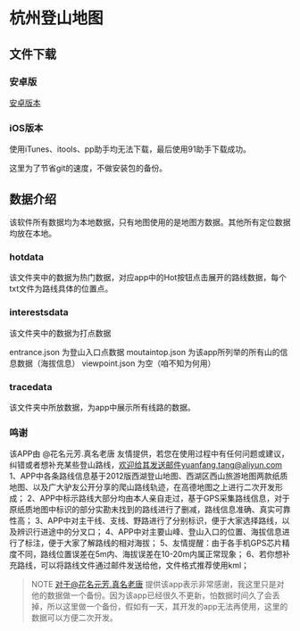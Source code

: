# 杭州登山地图

## 文件下载

### 安卓版
[安卓版本](https://sj.qq.com/myapp/detail.htm?apkName=yuanfang.ourea)

### iOS版本
使用iTunes、itools、pp助手均无法下载，最后使用91助手下载成功。

这里为了节省git的速度，不做安装包的备份。

## 数据介绍

该软件所有数据均为本地数据，只有地图使用的是地图方数据。其他所有定位数据均放在本地。

### hotdata
该文件夹中的数据为热门数据，对应app中的Hot按钮点击展开的路线数据，每个txt文件为路线具体的位置点。

### interestsdata
该文件夹中的数据为打点数据

entrance.json  为登山入口点数据
moutaintop.json  为该app所列举的所有山的信息数据（海拔信息）
viewpoint.json  为空（咱不知为何用）


### tracedata
该文件夹中所放数据，为app中展示所有线路的数据。


### 鸣谢
该APP由 @花名元芳.真名老唐 友情提供，若您在使用过程中有任何问题或建议，纠错或者想补充某些登山路线，欢迎给其发送邮件yuanfang.tang@aliyun.com
1、APP中各条路线信息基于2012版西湖登山地图、西湖区西山旅游地图两款纸质地图、以及广大驴友公开分享的爬山路线轨迹，在高德地图之上进行二次开发形成；
2、APP中标示路线大部分均由本人亲自走过，基于GPS采集路线信息，对于原纸质地图中标识的部分实勘未找到的路线进行了删减，路线信息准确、真实可靠性高；
3、APP中对主干线、支线、野路进行了分别标识，便于大家选择路线，以及辨识行进途中的分叉口；
4、APP中对主要山峰、登山入口的位置、海拔信息进行了标注，便于大家了解路线的相对海拔；
5、友情提醒：由于各手机GPS芯片精度不同，路线位置误差在5m内、海拔误差在10-20m内属正常现象；
6、若你想补充路线，可以将路线文件通过邮件发送给他，文件格式推荐使用kml；

>NOTE
对于@花名元芳.真名老唐 提供该app表示非常感谢，我这里只是对他的数据做一个备份。因为该app已经很久不更新，怕数据时间久了会丢掉，所以这里做一个备份，假如有一天，其开发的app无法再使用，这里的数据可以方便二次开发。


